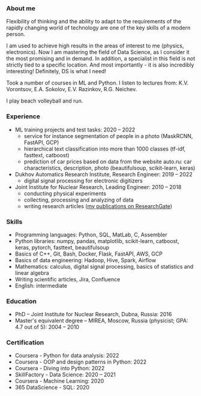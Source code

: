 ### About me

Flexibility of thinking and the ability to adapt to the requirements of the rapidly changing world of technology are one of the key skills of a modern person.

I am used to achieve high results in the areas of interest to me (physics, electronics). Now I am mastering the field of Data Science, as I consider it the most promising and in demand. In addition, a specialist in this field is not strictly tied to a specific location. And most importantly - it is also incredibly interesting! Definitely, DS is what I need!

Took a number of courses in ML and Python.
I listen to lectures from: K.V. Vorontsov, E.A. Sokolov, E.V. Razinkov, R.G. Neichev.

I play beach volleyball and run.

### Experience

* ML training projects and test tasks: 2020 – 2022
  - service for instance segmentation of people in a photo (MaskRCNN, FastAPI, GCP)
  - hierarchical text classification into more than 1000 classes (tf-idf, fasttext, catboost)
  - prediction of car prices based on data from the website auto.ru: car characteristics, description, photo (beautifulsoup, scikit-learn, keras)
* Dukhov Automatics Research Institute, Research Engineer: 2019 – 2022
  - digital signal processing for electronic digitizers
* Joint Institute for Nuclear Research, Leading Engineer: 2010 – 2018
  - conducting physical experiments
  - collecting, processing and analyzing of data
  - writing research articles ([my publications on ResearchGate](https://www.researchgate.net/profile/Ivan_Kudashkin))

### Skills

* Programming languages: Python, SQL, MatLab, C, Assembler
* Python libraries: numpy, pandas, matplotlib, scikit-learn, catboost, keras, pytorch, fasttext, beautifulsoup
* Basics of C++, Git, Bash, Docker, Flask, FastAPI, AWS, GCP
* Basics of data engineering: Hadoop, Hive, Spark, Airflow
* Mathematics: calculus, digital signal processing, basics of statistics and linear algebra
* Writing scientific articles, Jira, Confluence
* English: intermediate

### Education

* PhD – Joint Institute for Nuclear Research, Dubna, Russia: 2016
* Master's equivalent degree – MIREA, Moscow, Russia (physicist; GPA: 4.7 out of 5): 2004 – 2010

### Certification

* Coursera - Python for data analysis: 2022
* Coursera - OOP and design patterns in Python: 2022
* Coursera - Diving into Python: 2022
* SkillFactory - Data Science: 2020 – 2021
* Coursera - Machine Learning: 2020
* 365 DataScience - SQL: 2020

<!--
**ivan-kud/ivan-kud** is a ✨ _special_ ✨ repository because its `README.md` (this file) appears on your GitHub profile.

Here are some ideas to get you started:

- 🔭 I’m currently working on ...
- 🌱 I’m currently learning ...
- 👯 I’m looking to collaborate on ...
- 🤔 I’m looking for help with ...
- 💬 Ask me about ...
- 📫 How to reach me: ...
- 😄 Pronouns: ...
- ⚡ Fun fact: ...
-->
